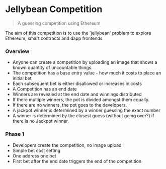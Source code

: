 
# Jellybean Competition

> A guessing competition using Ethereum

The aim of this competition is to use the 'jellybean' problem to explore Ethereum, smart contracts and dapp frontends


### Overview

* Anyone can create a competition by uploading an image that shows a known quantity of uncountable things.
* The competition has a base entry value - how much it costs to place an initial bet
* Each subsequent bet is either disallowed or increases in costs
* A Competition has an end date
* Winners are revealed at the end date and winnings distributed
* If there multiple winners, the pot is divided amongst them equally. 
* If there are no winners, the pot goes to the developers.
* A jackpot winner is determined by a winner guessing the exact number
* A winner is determined by the closest guess (without going over?) if there is no Jackpot winner.

### Phase 1

* Developers create the competition, no image upload
* Simple bet cost setting
* One address one bet
* First bet after the end date triggers the end of the competition

